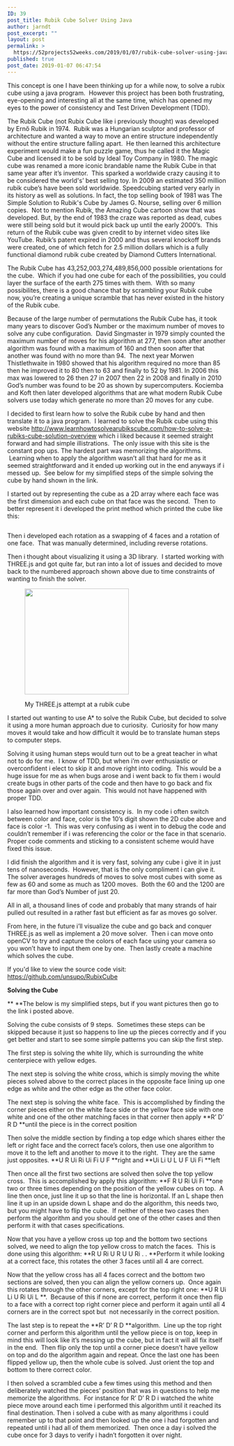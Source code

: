 ```yaml
---
ID: 39
post_title: Rubik Cube Solver Using Java
author: jarndt
post_excerpt: ""
layout: post
permalink: >
  https://52projects52weeks.com/2019/01/07/rubik-cube-solver-using-java/
published: true
post_date: 2019-01-07 06:47:54
---
```

<!-- wp:paragraph -->

This concept is one I have been thinking up for a while now, to solve a rubix cube using a java program.  However this project has been both frustrating, eye-opening and interesting all at the same time, which has opened my eyes to the power of consistency and Test Driven Development (TDD).  

<!-- /wp:paragraph -->

<!-- wp:paragraph -->

The Rubik Cube (not Rubix Cube like i previously thought) was developed by Ernő Rubik in 1974.  Rubik was a Hungarian sculptor and professor of architecture and wanted a way to move an entire structure independently without the entire structure falling apart.  He then learned this architecture experiment would make a fun puzzle game, thus he called it the Magic Cube and licensed it to be sold by Ideal Toy Company in 1980. The magic cube was renamed a more iconic brandable name the Rubik Cube in that same year after it’s inventor.  This sparked a worldwide crazy causing it to be considered the world's’ best selling toy. In 2009 an estimated 350 million rubik cube’s have been sold worldwide. Speedcubing started very early in its history as well as solutions. In fact, the top selling book of 1981 was The Simple Solution to Rubik's Cube by James G. Nourse, selling over 6 million copies.  Not to mention Rubik, the Amazing Cube cartoon show that was developed. But, by the end of 1983 the craze was reported as dead, cubes were still being sold but it would pick back up until the early 2000’s.  This return of the Rubik cube was given credit to by internet video sites like YouTube. Rubik’s patent expired in 2000 and thus several knockoff brands were created, one of which fetch for 2.5 million dollars which is a fully functional diamond rubik cube created by Diamond Cutters International.

<!-- /wp:paragraph -->

<!-- wp:paragraph -->

The Rubik Cube has 43,252,003,274,489,856,000 possible orientations for the cube.  Which if you had one cube for each of the possibilities, you could layer the surface of the earth 275 times with them.  With so many possibilites, there is a good chance that by scrambling your Rubik cube now, you’re creating a unique scramble that has never existed in the history of the Rubik cube.

<!-- /wp:paragraph -->

<!-- wp:paragraph -->

Because of the large number of permutations the Rubik Cube has, it took many years to discover God’s Number or the maximum number of moves to solve any cube configuration.  David Singmaster in 1979 simply counted the maximum number of moves for his algorithm at 277, then soon after another algorithm was found with a maximum of 160 and then soon after that another was found with no more than 94.  The next year Morwen Thistlethwaite in 1980 showed that his algorithm required no more than 85 then he improved it to 80 then to 63 and finally to 52 by 1981. In 2006 this max was lowered to 26 then 27 in 2007 then 22 in 2008 and finally in 2010 God’s number was found to be 20 as shown by supercomputers. Kociemba and Koft then later developed algorithms that are what modern Rubik Cube solvers use today which generate no more than 20 moves for any cube.

<!-- /wp:paragraph -->

<!-- wp:paragraph -->

I decided to first learn how to solve the Rubik cube by hand and then translate it to a java program.  I learned to solve the Rubik cube using this website <http://www.learnhowtosolvearubikscube.com/how-to-solve-a-rubiks-cube-solution-overview> which i liked because it seemed straight forward and had simple illistrations.  The only issue with this site is the constant pop ups. The hardest part was memorizing the algorithms.  Learning when to apply the algorithm wasn’t all that hard for me as it seemed straightforward and it ended up working out in the end anyways if i messed up.  See below for my simplified steps of the simple solving the cube by hand shown in the link.

<!-- /wp:paragraph -->

<!-- wp:paragraph -->

I started out by representing the cube as a 2D array where each face was the first dimension and each cube on that face was the second.  Then to better represent it i developed the print method which printed the cube like this:

<!-- /wp:paragraph -->

<!-- wp:image {"id":42} --><figure class="wp-block-image">

<img src="https://52projects52weeks.com/wp-content/uploads/2019/01/Screen-Shot-2019-01-06-at-11.42.10-PM.png" alt="" class="wp-image-42" /></figure> <!-- /wp:image -->

<!-- wp:paragraph -->

Then i developed each rotation as a swapping of 4 faces and a rotation of one face.  That was manually determined, including reverse rotations.

<!-- /wp:paragraph -->

<!-- wp:paragraph -->

Then i thought about visualizing it using a 3D library.  I started working with THREE.js and got quite far, but ran into a lot of issues and decided to move back to the numbered approach shown above due to time constraints of wanting to finish the solver.

<!-- /wp:paragraph -->

<!-- wp:image {"id":43,"width":239,"height":243} --><figure class="wp-block-image is-resized">

<img src="https://52projects52weeks.com/wp-content/uploads/2019/01/Screen-Shot-2019-01-02-at-9.51.30-PM.png" alt="" class="wp-image-43" width="239" height="243" /><figcaption>My THREE.js attempt at a rubik cube</figcaption></figure> <!-- /wp:image -->

<!-- wp:paragraph -->

I started out wanting to use A* to solve the Rubik Cube, but decided to solve it using a more human approach due to curiosity.  Curiosity for how many moves it would take and how difficult it would be to translate human steps to computer steps.

<!-- /wp:paragraph -->

<!-- wp:paragraph -->

Solving it using human steps would turn out to be a great teacher in what not to do for me.  I know of TDD, but when i’m over enthusiastic or overconfident i elect to skip it and move right into coding.  This would be a huge issue for me as when bugs arose and i went back to fix them i would create bugs in other parts of the code and then have to go back and fix those again over and over again.  This would not have happened with proper TDD. 

<!-- /wp:paragraph -->

<!-- wp:paragraph -->

I also learned how important consistency is.  In my code i often switch between color and face, color is the 10’s digit shown the 2D cube above and face is color -1.  This was very confusing as i went in to debug the code and couldn’t remember if i was referencing the color or the face in that scenario. Proper code comments and sticking to a consistent scheme would have fixed this issue.

<!-- /wp:paragraph -->

<!-- wp:paragraph -->

I did finish the algorithm and it is very fast, solving any cube i give it in just tens of nanoseconds.  However, that is the only compliment i can give it. The solver averages hundreds of moves to solve most cubes with some as few as 60 and some as much as 1200 moves.  Both the 60 and the 1200 are far more than God’s Number of just 20. 

<!-- /wp:paragraph -->

<!-- wp:paragraph -->

All in all, a thousand lines of code and probably that many strands of hair pulled out resulted in a rather fast but efficient as far as moves go solver.

<!-- /wp:paragraph -->

<!-- wp:paragraph -->

From here, in the future i’ll visualize the cube and go back and conquer THREE.js as well as implement a 20 move solver.  Then i can move onto openCV to try and capture the colors of each face using your camera so you won’t have to input them one by one.  Then lastly create a machine which solves the cube.

<!-- /wp:paragraph -->

<!-- wp:paragraph -->

If you'd like to view the source code visit: <https://github.com/unsupo/RubixCube>

<!-- /wp:paragraph -->

<!-- wp:paragraph -->



<!-- /wp:paragraph -->

<!-- wp:paragraph -->

**Solving the Cube**

<!-- /wp:paragraph -->

<!-- wp:paragraph -->

** **The below is my simplified steps, but if you want pictures then go to the link i posted above.

<!-- /wp:paragraph -->

<!-- wp:paragraph -->

Solving the cube consists of 9 steps.  Sometimes these steps can be skipped because it just so happens to line up the pieces correctly and if you get better and start to see some simple patterns you can skip the first step.

<!-- /wp:paragraph -->

<!-- wp:paragraph -->

The first step is solving the white lily, which is surrounding the white centerpiece with yellow edges.

<!-- /wp:paragraph -->

<!-- wp:paragraph -->

The next step is solving the white cross, which is simply moving the white pieces solved above to the correct places in the opposite face lining up one edge as white and the other edge as the other face color.

<!-- /wp:paragraph -->

<!-- wp:paragraph -->

The next step is solving the white face.  This is accomplished by finding the corner pieces either on the white face side or the yellow face side with one white and one of the other matching faces in that corner then apply **R’ D’ R D **until the piece is in the correct position

<!-- /wp:paragraph -->

<!-- wp:paragraph -->

Then solve the middle section by finding a top edge which shares either the left or right face and the correct face’s colors, then use one algorithm to move it to the left and another to move it to the right.  They are the same just opposites. **U R Ui Ri Ui Fi U F **right and **Ui Li U L U F Ui Fi **left

<!-- /wp:paragraph -->

<!-- wp:paragraph -->

Then once all the first two sections are solved then solve the top yellow cross.  This is accomplished by apply this algorithm: **F R U Ri Ui Fi **one two or three times depending on the position of the yellow cubes on top.  A line then once, just line it up so that the line is horizontal. If an L shape then line it up in an upside down L shape and do the algorithm, this needs two, but you might have to flip the cube.  If neither of these two cases then perform the algorithm and you should get one of the other cases and then perform it with that cases specifications.

<!-- /wp:paragraph -->

<!-- wp:paragraph -->

Now that you have a yellow cross up top and the bottom two sections solved, we need to align the top yellow cross to match the faces.  This is done using this algorithm: **R U Ri U R U U Ri . . **Perform it while looking at a correct face, this rotates the other 3 faces until all 4 are correct.

<!-- /wp:paragraph -->

<!-- wp:paragraph -->

Now that the yellow cross has all 4 faces correct and the bottom two sections are solved, then you can align the yellow corners up.  Once again this rotates through the other corners, except for the top right one: **U R Ui Li U Ri Ui L **.  Because of this if none are correct, perform it once then flip to a face with a correct top right corner piece and perform it again until all 4 corners are in the correct spot but  not necessarily in the correct position.

<!-- /wp:paragraph -->

<!-- wp:paragraph -->

The last step is to repeat the **R’ D’ R D **algorithm.  Line up the top right corner and perform this algorithm until the yellow piece is on top, keep in mind this will look like it’s messing up the cube, but in fact it will all fix itself in the end.  Then flip only the top until a corner piece doesn’t have yellow on top and do the algorithm again and repeat. Once the last one has been flipped yellow up, then the whole cube is solved. Just orient the top and bottom to there correct color.

<!-- /wp:paragraph -->

<!-- wp:paragraph -->

I then solved a scrambled cube a few times using this method and then deliberately watched the pieces’ position that was in questions to help me memorize the algorithms.  For instance for R’ D’ R D i watched the white piece move around each time i performed this algorithm until it reached its final destination. Then i solved a cube with as many algorithms i could remember up to that point and then looked up the one i had forgotten and repeated until i had all of them memorized.  Then once a day i solved the cube once for 3 days to verify i hadn’t forgotten it over night.

<!-- /wp:paragraph -->

<!-- wp:paragraph -->



<!-- /wp:paragraph -->